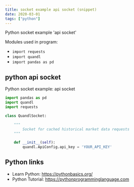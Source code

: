 ```yaml
---
title: socket example api socket (snippet)
date: 2020-03-01
tags: ["python"]
---
```

Python socket example 'api socket'


Modules used in program: 
* `import requests`
* `import quandl`
* `import pandas as pd`

## python api socket

Python socket example: api socket

```python
import pandas as pd
import quandl
import requests

class QuandlSocket:

    """
        Socket for cached historical market data requests
    """

    def __init__(self):
        quandl.ApiConfig.api_key = 'YOUR_API_KEY'


```

## Python links

- Learn Python: https://pythonbasics.org/
- Python Tutorial: https://pythonprogramminglanguage.com
